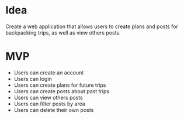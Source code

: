 # Idea

Create a web application that allows users to create plans and posts for backpacking trips, as well as view others 
posts.

# MVP

- Users can create an account
- Users can login
- Users can create plans for future trips
- Users can create posts about past trips
- Users can view others posts
- Users can filter posts by area
- Users can delete their own posts
